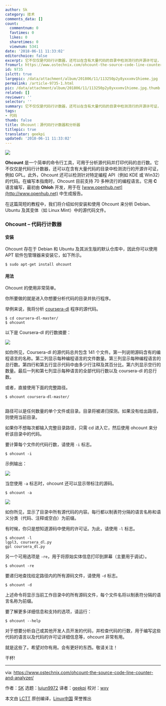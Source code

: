 ```yaml
---
author: Sk
category: 技术
comments_data: []
count:
  commentnum: 0
  favtimes: 0
  likes: 0
  sharetimes: 0
  viewnum: 5341
date: '2018-06-11 11:33:02'
editorchoice: false
excerpt: 它不仅仅是代码行计数器，还可以在含有大量代码的目录中检测流行的开源许可证，和检测针对特定编程 API（例如 KDE 或 Win32）的代码。
fromurl: https://www.ostechnix.com/ohcount-the-source-code-line-counter-and-analyzer/
id: 9735
islctt: true
largepic: /data/attachment/album/201806/11/113250p2y8yxxxmv1hieme.jpg
permalink: /article-9735-1.html
pic: /data/attachment/album/201806/11/113250p2y8yxxxmv1hieme.jpg.thumb.jpg
related: []
reviewer: ''
selector: ''
summary: 它不仅仅是代码行计数器，还可以在含有大量代码的目录中检测流行的开源许可证，和检测针对特定编程 API（例如 KDE 或 Win32）的代码。
tags:
- 代码
thumb: false
title: Ohcount：源代码行计数器和分析器
titlepic: true
translator: geekpi
updated: '2018-06-11 11:33:02'
---
```


![](/data/attachment/album/201806/11/113250p2y8yxxxmv1hieme.jpg)


**Ohcount** 是一个简单的命令行工具，可用于分析源代码并打印代码的总行数。它不仅仅是代码行计数器，还可以在含有大量代码的目录中检测流行的开源许可证，例如 GPL。此外，Ohcount 还可以检测针对特定编程 API（例如 KDE 或 Win32）的代码。在编写本指南时，Ohcount 目前支持 70 多种流行的编程语言。它用 **C** 语言编写，最初由 **Ohloh** 开发，用于在 [www.openhub.net](http://www.openhub.net) 中生成报告。


在这篇简短的教程中，我们将介绍如何安装和使用 Ohcount 来分析 Debian、Ubuntu 及其变体（如 Linux Mint）中的源代码文件。


### Ohcount – 代码行计数器


#### 安装


Ohcount 存在于 Debian 和 Ubuntu 及其派生版的默认仓库中，因此你可以使用 APT 软件包管理器来安装它，如下所示。



```
$ sudo apt-get install ohcount

```

#### 用法


Ohcount 的使用非常简单。


你所要做的就是进入你想要分析代码的目录并执行程序。


举例来说，我将分析 [coursera-dl](https://www.ostechnix.com/coursera-dl-a-script-to-download-coursera-videos/) 程序的源代码。



```
$ cd coursera-dl-master/
$ ohcount

```

以下是 Coursera-dl 的行数摘要：


![](/data/attachment/album/201806/11/113305l61c901w621odccr.png)


如你所见，Coursera-dl 的源代码总共包含 141 个文件。第一列说明源码含有的编程语言的名称。第二列显示每种编程语言的文件数量。第三列显示每种编程语言的总行数。第四行和第五行显示代码中由多少行注释及其百分比。第六列显示空行的数量。最后一列和第七列显示每种语言的全部代码行数以及 coursera-dl 的总行数。


或者，直接使用下面的完整路径。



```
$ ohcount coursera-dl-master/


```

路径可以是任何数量的单个文件或目录。目录将被递归探测。如果没有给出路径，则使用当前目录。


如果你不想每次都输入完整目录路径，只需 cd 进入它，然后使用 ohcount 来分析该目录中的代码。


要计算每个文件的代码行数，请使用 `-i` 标志。



```
$ ohcount -i

```

示例输出：


![](/data/attachment/album/201806/11/113307yfee4lml4z344h8r.png)


当您使用 `-a` 标志时，ohcount 还可以显示带标注的源码。



```
$ ohcount -a

```

![](/data/attachment/album/201806/11/113309o4rt4nj7ryqq5527.png)


如你所见，显示了目录中所有源代码的内容。每行都以制表符分隔的语言名称和语义分类（代码、注释或空白）为前缀。


有时候，你只是想知道源码中使用的许可证。为此，请使用 `-l` 标志。



```
$ ohcount -l
lgpl3, coursera_dl.py
gpl coursera_dl.py

```

另一个可用选项是 `-re`，用于将原始实体信息打印到屏幕（主要用于调试）。



```
$ ohcount -re

```

要递归地查找给定路径内的所有源码文件，请使用 `-d` 标志。



```
$ ohcount -d

```

上述命令将显示当前工作目录中的所有源码文件，每个文件名将以制表符分隔的语言名称为前缀。


要了解更多详细信息和支持的选项，请运行：



```
$ ohcount --help

```

对于想要分析自己或其他开发人员开发的代码，并检查代码的行数，用于编写这些代码的语言以及代码的许可证详细信息等，ohcount 非常有用。


就是这些了。希望对你有用。会有更好的东西。敬请关注！


干杯!




---


via: <https://www.ostechnix.com/ohcount-the-source-code-line-counter-and-analyzer/>


作者：[SK](https://www.ostechnix.com/author/sk/) 选题：[lujun9972](https://github.com/lujun9972) 译者：[geekpi](https://github.com/geekpi) 校对：[wxy](https://github.com/wxy)


本文由 [LCTT](https://github.com/LCTT/TranslateProject) 原创编译，[Linux中国](https://linux.cn/) 荣誉推出